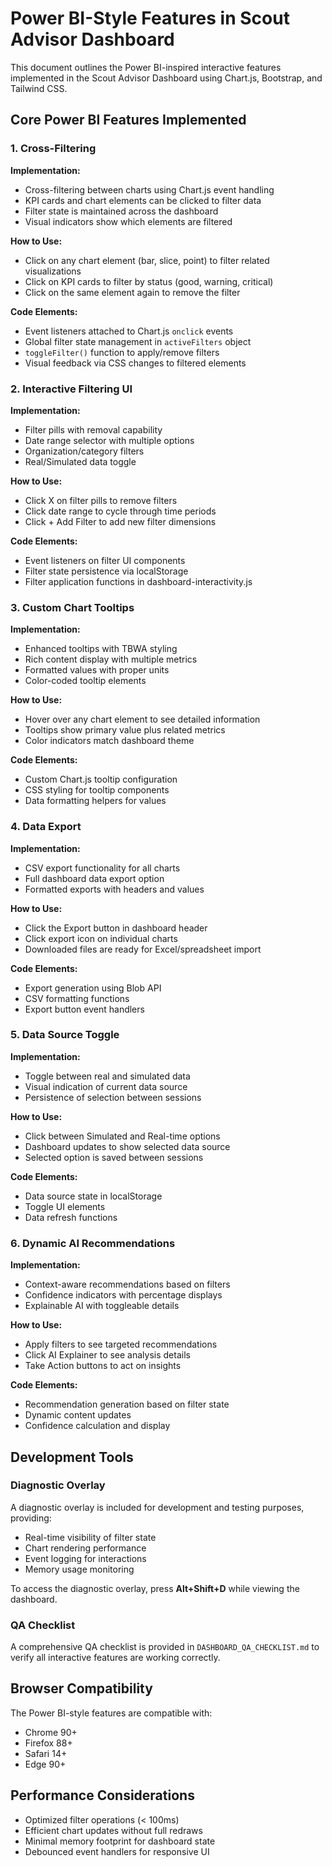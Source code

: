 # Power BI-Style Features in Scout Advisor Dashboard

This document outlines the Power BI-inspired interactive features implemented in the Scout Advisor Dashboard using Chart.js, Bootstrap, and Tailwind CSS.

## Core Power BI Features Implemented

### 1. Cross-Filtering

**Implementation:**
- Cross-filtering between charts using Chart.js event handling
- KPI cards and chart elements can be clicked to filter data
- Filter state is maintained across the dashboard
- Visual indicators show which elements are filtered

**How to Use:**
- Click on any chart element (bar, slice, point) to filter related visualizations
- Click on KPI cards to filter by status (good, warning, critical)
- Click on the same element again to remove the filter

**Code Elements:**
- Event listeners attached to Chart.js `onclick` events
- Global filter state management in `activeFilters` object
- `toggleFilter()` function to apply/remove filters
- Visual feedback via CSS changes to filtered elements

### 2. Interactive Filtering UI

**Implementation:**
- Filter pills with removal capability
- Date range selector with multiple options
- Organization/category filters
- Real/Simulated data toggle

**How to Use:**
- Click X on filter pills to remove filters
- Click date range to cycle through time periods
- Click + Add Filter to add new filter dimensions

**Code Elements:**
- Event listeners on filter UI components
- Filter state persistence via localStorage
- Filter application functions in dashboard-interactivity.js

### 3. Custom Chart Tooltips

**Implementation:**
- Enhanced tooltips with TBWA styling
- Rich content display with multiple metrics
- Formatted values with proper units
- Color-coded tooltip elements

**How to Use:**
- Hover over any chart element to see detailed information
- Tooltips show primary value plus related metrics
- Color indicators match dashboard theme

**Code Elements:**
- Custom Chart.js tooltip configuration
- CSS styling for tooltip components
- Data formatting helpers for values

### 4. Data Export

**Implementation:**
- CSV export functionality for all charts
- Full dashboard data export option
- Formatted exports with headers and values

**How to Use:**
- Click the Export button in dashboard header
- Click export icon on individual charts
- Downloaded files are ready for Excel/spreadsheet import

**Code Elements:**
- Export generation using Blob API
- CSV formatting functions
- Export button event handlers

### 5. Data Source Toggle

**Implementation:**
- Toggle between real and simulated data
- Visual indication of current data source
- Persistence of selection between sessions

**How to Use:**
- Click between Simulated and Real-time options
- Dashboard updates to show selected data source
- Selected option is saved between sessions

**Code Elements:**
- Data source state in localStorage
- Toggle UI elements
- Data refresh functions

### 6. Dynamic AI Recommendations

**Implementation:**
- Context-aware recommendations based on filters
- Confidence indicators with percentage displays
- Explainable AI with toggleable details

**How to Use:**
- Apply filters to see targeted recommendations
- Click AI Explainer to see analysis details
- Take Action buttons to act on insights

**Code Elements:**
- Recommendation generation based on filter state
- Dynamic content updates
- Confidence calculation and display

## Development Tools

### Diagnostic Overlay

A diagnostic overlay is included for development and testing purposes, providing:

- Real-time visibility of filter state
- Chart rendering performance
- Event logging for interactions
- Memory usage monitoring

To access the diagnostic overlay, press **Alt+Shift+D** while viewing the dashboard.

### QA Checklist

A comprehensive QA checklist is provided in `DASHBOARD_QA_CHECKLIST.md` to verify all interactive features are working correctly.

## Browser Compatibility

The Power BI-style features are compatible with:
- Chrome 90+
- Firefox 88+
- Safari 14+
- Edge 90+

## Performance Considerations

- Optimized filter operations (< 100ms)
- Efficient chart updates without full redraws
- Minimal memory footprint for dashboard state
- Debounced event handlers for responsive UI